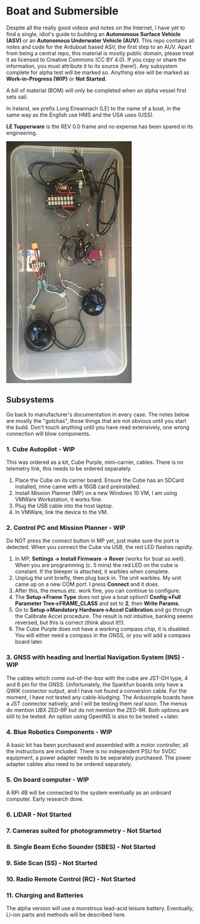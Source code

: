 # Boat and Submersible
Despite all the really good videos and notes on the Internet, I have yet to find a single, 
idiot's guide to building an **Autonomous Surface Vehicle (ASV)** or 
an **Autonomous Underwater Vehicle (AUV)**. 
This repo contains all notes and code for the Arduboat based ASV, the first step to an AUV.
Apart from being a central repo, this material is mostly public domain, 
please treat it as licensed to Creative Commons (CC BY 4.0).
If you copy or share the information, you must attribute it to its source (here!).
Any subsystem complete for alpha test will be marked so.
Anything else will be marked as **Work-in-Progress (WIP)** or **Not Started**.

A bill of material (BOM) will only be completed when an alpha vessel first sets sail.

In Ireland, we prefix Long Eireannach (LE) to the name of a boat, 
in the same way as the English use HMS and the USA uses (USS).

**LE Tupperware** is the REV 0.0 frame and no expense has been spared in its engineering. 

![](Tupperware1.jpg)

## Subsystems
Go back to manufacturer's documentation in every case.
The notes below are mostly the "gotchas", those things that are not obvious until you start the build.
Don't touch anything until you have read extensively, one wrong connection will blow components. 

### 1. Cube Autopilot - WIP
This was ordered as a kit, Cube Purple, mini-carrier, cables.
There is no telemetry link, this needs to be ordered separately. 
1. Place the Cube on its carrier board.
   Ensure the Cube has an SDCard installed, mine came with a 16GB card preinstalled.
2. Install Mission Planner (MP) on a new Windows 10 VM, I am using VMWare Workstation, it works fine.
3. Plug the USB cable into the host laptop.
4. In VMWare, link the device to the VM.

### 2. Control PC and Mission Planner - WIP
Do NOT press the connect button in MP yet, just make sure the port is detected.
When you connect the Cube via USB, the red LED flashes rapidly.

1. In MP, **Settings -> Install Firmware -> Rover** (works for boat as well).
   When you are programming (c. 5 mins) the red LED on the cube is constant.
   If the bleeper is attached, it warbles when complete.
2. Unplug the unit briefly, then plug back in. 
   The unit warbles.
   My unit came up on a new COM port.
   I press **Connect** and it does.
3. After this, the menus etc. work fine, you can continue to configure.
4. The **Setup->Frame Type** does not give a boat option!!
   **Config->Full Parameter Tree->FRAME_CLASS** and set to **2**, then **Write Params**.
5. Go to **Setup->Mandatory Hardware->Accel Calibration** and go through the Calibrate Accel procedure. 
   The result is not intuitive, banking seems reversed, but this is correct (think about it!!).
6. The Cube Purple does not have a working compass chip, it is disabled. 
   You will either need a compass in the GNSS, or you will add a compass board later.

### 3. GNSS with heading and Inertial Navigation System (INS) - WIP 
The cables which come out-of-the-box with the cube are JST-GH type, 4 and 6 pin for the GNSS.
Unfortunately, the Sparkfun boards only have a QWIK connector output, and I have not found a conversion cable.
For the moment, I have not tested any cable-kludging.
The Ardusimple boards have a JST connector natively, and I will be testing them *real soon*.
The menus do mention UBX ZED-9P but do not mention the ZED-9R. 
Both options are still to be tested.
An option using OpenINS is also to be tested ++later.

### 4. Blue Robotics Components - WIP
A basic kit has been purchased and assembled with a motor controller, all the instructions are included.
There is no independent PSU for 5VDC equipment, a power adapter needs to be separately purchased.
The power adapter cables also need to be ordered separately.

### 5. On board computer - WIP
A RPi 4B will be connected to the system eventually as an onboard computer.
Early research done.

### 6. LIDAR - Not Started

### 7. Cameras suited for photogrammetry - Not Started

### 8. Single Beam Echo Sounder (SBES) - Not Started

### 9. Side Scan (SS) - Not Started

### 10. Radio Remote Control (RC) - Not Started

### 11. Charging and Batteries
The alpha version will use a monstrous lead-acid leisure battery. 
Eventually, Li-ion parts and methods will be described here.
